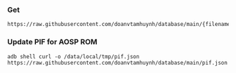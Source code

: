 ### Get
```
https://raw.githubusercontent.com/doanvtamhuynh/database/main/{filename}
```

### Update PIF for AOSP ROM
```
adb shell curl -o /data/local/tmp/pif.json https://raw.githubusercontent.com/doanvtamhuynh/database/main/pif.json
```
